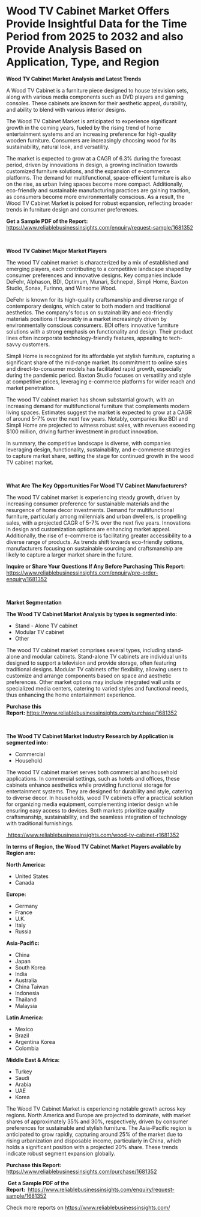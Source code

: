 <p><h1>Wood TV Cabinet Market Offers Provide Insightful Data for the Time Period from 2025 to 2032 and also Provide Analysis Based on Application, Type, and Region</h1></p><p><strong>Wood TV Cabinet Market Analysis and Latest Trends</strong></p>
<p><p>A Wood TV Cabinet is a furniture piece designed to house television sets, along with various media components such as DVD players and gaming consoles. These cabinets are known for their aesthetic appeal, durability, and ability to blend with various interior designs. </p><p>The Wood TV Cabinet Market is anticipated to experience significant growth in the coming years, fueled by the rising trend of home entertainment systems and an increasing preference for high-quality wooden furniture. Consumers are increasingly choosing wood for its sustainability, natural look, and versatility. </p><p>The market is expected to grow at a CAGR of 6.3% during the forecast period, driven by innovations in design, a growing inclination towards customized furniture solutions, and the expansion of e-commerce platforms. The demand for multifunctional, space-efficient furniture is also on the rise, as urban living spaces become more compact. Additionally, eco-friendly and sustainable manufacturing practices are gaining traction, as consumers become more environmentally conscious. As a result, the Wood TV Cabinet Market is poised for robust expansion, reflecting broader trends in furniture design and consumer preferences.</p></p>
<p><strong>Get a Sample PDF of the Report:&nbsp;</strong> <a href="https://www.reliablebusinessinsights.com/enquiry/request-sample/1681352?utm_campaign=904&utm_medium=2&utm_source=Github&utm_content=ia&utm_term=05022025&utm_id=wood-tv-cabinet">https://www.reliablebusinessinsights.com/enquiry/request-sample/1681352</a></p>
<p>&nbsp;</p>
<p><strong>Wood TV Cabinet Major Market Players</strong></p>
<p><p>The wood TV cabinet market is characterized by a mix of established and emerging players, each contributing to a competitive landscape shaped by consumer preferences and innovative designs. Key companies include DeFehr, Alphason, BDI, Optimum, Munari, Schnepel, Simpli Home, Baxton Studio, Sonax, Furinno, and Winsome Wood.</p><p>DeFehr is known for its high-quality craftsmanship and diverse range of contemporary designs, which cater to both modern and traditional aesthetics. The company's focus on sustainability and eco-friendly materials positions it favorably in a market increasingly driven by environmentally conscious consumers. BDI offers innovative furniture solutions with a strong emphasis on functionality and design. Their product lines often incorporate technology-friendly features, appealing to tech-savvy customers.</p><p>Simpli Home is recognized for its affordable yet stylish furniture, capturing a significant share of the mid-range market. Its commitment to online sales and direct-to-consumer models has facilitated rapid growth, especially during the pandemic period. Baxton Studio focuses on versatility and style at competitive prices, leveraging e-commerce platforms for wider reach and market penetration.</p><p>The wood TV cabinet market has shown substantial growth, with an increasing demand for multifunctional furniture that complements modern living spaces. Estimates suggest the market is expected to grow at a CAGR of around 5-7% over the next few years. Notably, companies like BDI and Simpli Home are projected to witness robust sales, with revenues exceeding $100 million, driving further investment in product innovation.</p><p>In summary, the competitive landscape is diverse, with companies leveraging design, functionality, sustainability, and e-commerce strategies to capture market share, setting the stage for continued growth in the wood TV cabinet market.</p></p>
<p>&nbsp;</p>
<p><strong>What Are The Key Opportunities For Wood TV Cabinet Manufacturers?</strong></p>
<p><p>The wood TV cabinet market is experiencing steady growth, driven by increasing consumer preference for sustainable materials and the resurgence of home decor investments. Demand for multifunctional furniture, particularly among millennials and urban dwellers, is propelling sales, with a projected CAGR of 5-7% over the next five years. Innovations in design and customization options are enhancing market appeal. Additionally, the rise of e-commerce is facilitating greater accessibility to a diverse range of products. As trends shift towards eco-friendly options, manufacturers focusing on sustainable sourcing and craftsmanship are likely to capture a larger market share in the future.</p></p>
<p><strong>Inquire or Share Your Questions If Any Before Purchasing This Report:</strong> <a href="https://www.reliablebusinessinsights.com/enquiry/pre-order-enquiry/1681352?utm_campaign=904&utm_medium=2&utm_source=Github&utm_content=ia&utm_term=05022025&utm_id=wood-tv-cabinet">https://www.reliablebusinessinsights.com/enquiry/pre-order-enquiry/1681352</a></p>
<p>&nbsp;</p>
<p><strong>Market Segmentation</strong></p>
<p><strong>The Wood TV Cabinet Market Analysis by types is segmented into:</strong></p>
<p><ul><li>Stand - Alone TV cabinet</li><li>Modular TV cabinet</li><li>Other</li></ul></p>
<p><p>The wood TV cabinet market comprises several types, including stand-alone and modular cabinets. Stand-alone TV cabinets are individual units designed to support a television and provide storage, often featuring traditional designs. Modular TV cabinets offer flexibility, allowing users to customize and arrange components based on space and aesthetic preferences. Other market options may include integrated wall units or specialized media centers, catering to varied styles and functional needs, thus enhancing the home entertainment experience.</p></p>
<p><strong>Purchase this Report:&nbsp;</strong><a href="https://www.reliablebusinessinsights.com/purchase/1681352?utm_campaign=904&utm_medium=2&utm_source=Github&utm_content=ia&utm_term=05022025&utm_id=wood-tv-cabinet">https://www.reliablebusinessinsights.com/purchase/1681352</a></p>
<p>&nbsp;</p>
<p><strong>The Wood TV Cabinet Market Industry Research by Application is segmented into:</strong></p>
<p><ul><li>Commercial</li><li>Household</li></ul></p>
<p><p>The wood TV cabinet market serves both commercial and household applications. In commercial settings, such as hotels and offices, these cabinets enhance aesthetics while providing functional storage for entertainment systems. They are designed for durability and style, catering to diverse decor. In households, wood TV cabinets offer a practical solution for organizing media equipment, complementing interior design while ensuring easy access to devices. Both markets prioritize quality craftsmanship, sustainability, and the seamless integration of technology with traditional furnishings.</p></p>
<p><a href="https://www.reliablebusinessinsights.com/wood-tv-cabinet-r1681352?utm_campaign=904&utm_medium=2&utm_source=Github&utm_content=ia&utm_term=05022025&utm_id=wood-tv-cabinet">&nbsp;https://www.reliablebusinessinsights.com/wood-tv-cabinet-r1681352</a></p>
<p><strong>In terms of Region, the Wood TV Cabinet Market Players available by Region are:</strong></p>
<p>
    <p> <strong> North America: </strong>
        <ul>
            <li>United States</li>
            <li>Canada</li>
        </ul>
        </p> 
    <p> <strong> Europe: </strong>
        <ul>
            <li>Germany</li>
            <li>France</li>
            <li>U.K.</li>
            <li>Italy</li>
            <li>Russia</li>
        </ul>
        </p> 
    <p> <strong> Asia-Pacific: </strong>
        <ul>
            <li>China</li>
            <li>Japan</li>
            <li>South Korea</li>
            <li>India</li>
            <li>Australia</li>
            <li>China Taiwan</li>
            <li>Indonesia</li>
            <li>Thailand</li>
            <li>Malaysia</li>
        </ul>
        </p> 
    <p> <strong> Latin America: </strong>
        <ul>
            <li>Mexico</li>
            <li>Brazil</li>
            <li>Argentina Korea</li>
            <li>Colombia</li>
        </ul>
        </p> 
    <p> <strong> Middle East & Africa: </strong>
        <ul>
            <li>Turkey</li>
            <li>Saudi</li>
            <li>Arabia</li>
            <li>UAE</li>
            <li>Korea</li>
        </ul>
    </p>
    </p>
<p><p>The Wood TV Cabinet Market is experiencing notable growth across key regions. North America and Europe are projected to dominate, with market shares of approximately 35% and 30%, respectively, driven by consumer preferences for sustainable and stylish furniture. The Asia-Pacific region is anticipated to grow rapidly, capturing around 25% of the market due to rising urbanization and disposable income, particularly in China, which holds a significant position with a projected 20% share. These trends indicate robust segment expansion globally.</p></p>
<p><strong>Purchase this Report: </strong><a href="https://www.reliablebusinessinsights.com/purchase/1681352?utm_campaign=904&utm_medium=2&utm_source=Github&utm_content=ia&utm_term=05022025&utm_id=wood-tv-cabinet">https://www.reliablebusinessinsights.com/purchase/1681352</a></p>
<p>&nbsp;<strong>Get a Sample PDF of the Report:&nbsp;&nbsp;</strong><a href="https://www.reliablebusinessinsights.com/enquiry/request-sample/1681352?utm_campaign=904&utm_medium=2&utm_source=Github&utm_content=ia&utm_term=05022025&utm_id=wood-tv-cabinet">https://www.reliablebusinessinsights.com/enquiry/request-sample/1681352</a></p>
<p><strong></strong></p>
<p>Check more reports on <a href="https://www.reliablebusinessinsights.com/?utm_campaign=904&utm_medium=2&utm_source=Github&utm_content=ia&utm_term=05022025&utm_id=wood-tv-cabinet">https://www.reliablebusinessinsights.com/</a></p>